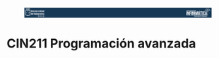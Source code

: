 <figure>
  <center>
    <img src="https://raw.githubusercontent.com/g-courses/resources/refs/heads/main/imgs/head01.png">
  </center>
</figure>

# CIN211 Programación avanzada
